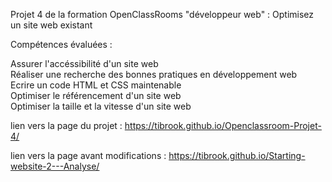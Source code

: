 Projet 4 de la formation OpenClassRooms "développeur web" : Optimisez un site web existant

Compétences évaluées :

Assurer l'accéssibilité d'un site web <br/>
Réaliser une recherche des bonnes pratiques en développement web<br/>
Ecrire un code HTML et CSS maintenable<br/>
Optimiser le référencement d'un site web<br/>
Optimiser la taille et la vitesse d'un site web<br/>

lien vers la page du projet : https://tibrook.github.io/Openclassroom-Projet-4/

lien vers la page avant modifications : https://tibrook.github.io/Starting-website-2---Analyse/
